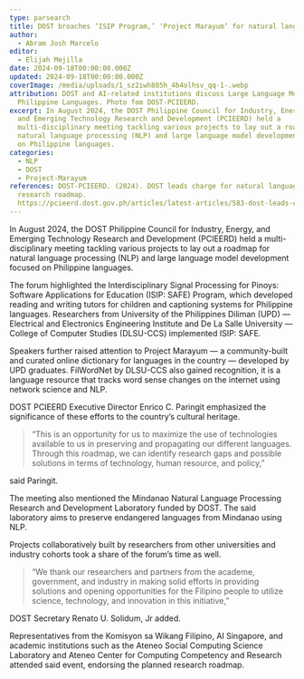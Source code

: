 ```yaml
---
type: parsearch
title: DOST broaches ‘ISIP Program,’ ‘Project Marayum’ for natural language research
author: 
  - Abram Josh Marcelo
editor: 
  - Elijah Mejilla
date: 2024-09-18T00:00:00.000Z
updated: 2024-09-18T00:00:00.000Z
coverImage: /media/uploads/1_sz2iwh885h_4b4olhsv_qq-1-.webp
attribution: DOST and AI-related institutions discuss Large Language Models for
  Philippine Languages. Photo fom DOST-PCIEERD.
excerpt: In August 2024, the DOST Philippine Council for Industry, Energy,
  and Emerging Technology Research and Development (PCIEERD) held a
  multi-disciplinary meeting tackling various projects to lay out a roadmap for
  natural language processing (NLP) and large language model development focused
  on Philippine languages.
categories:
  - NLP
  - DOST
  - Project-Marayum
references: DOST-PCIEERD. (2024). DOST leads charge for natural language
  research roadmap.
  https://pcieerd.dost.gov.ph/articles/latest-articles/583-dost-leads-charge-for-natural-language-research-roadmap
---
```


In August 2024, the DOST Philippine Council for Industry, Energy, and Emerging Technology Research and Development (PCIEERD) held a multi-disciplinary meeting tackling various projects to lay out a roadmap for natural language processing (NLP) and large language model development focused on Philippine languages.

The forum highlighted the Interdisciplinary Signal Processing for Pinoys: Software Applications for Education (ISIP: SAFE) Program, which developed reading and writing tutors for children and captioning systems for Philippine languages. Researchers from University of the Philippines Diliman (UPD) — Electrical and Electronics Engineering Institute and De La Salle University — College of Computer Studies (DLSU-CCS) implemented ISIP: SAFE.

Speakers further raised attention to Project Marayum — a community-built and curated online dictionary for languages in the country — developed by UPD graduates. FilWordNet by DLSU-CCS also gained recognition, it is a language resource that tracks word sense changes on the internet using network science and NLP.

DOST PCIEERD Executive Director Enrico C. Paringit emphasized the significance of these efforts to the country’s cultural heritage.

> “This is an opportunity for us to maximize the use of technologies available to us in preserving and propagating our different languages. Through this roadmap, we can identify research gaps and possible solutions in terms of technology, human resource, and policy,”

said Paringit.

The meeting also mentioned the Mindanao Natural Language Processing Research and Development Laboratory funded by DOST. The said laboratory aims to preserve endangered languages from Mindanao using NLP.

Projects collaboratively built by researchers from other universities and industry cohorts took a share of the forum’s time as well.

> “We thank our researchers and partners from the academe, government, and industry in making solid efforts in providing solutions and opening opportunities for the Filipino people to utilize science, technology, and innovation in this initiative,”

DOST Secretary Renato U. Solidum, Jr added.

Representatives from the Komisyon sa Wikang Filipino, AI Singapore, and academic institutions such as the Ateneo Social Computing Science Laboratory and Ateneo Center for Computing Competency and Research attended said event, endorsing the planned research roadmap.
